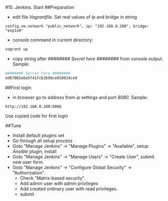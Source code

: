 #10. Jenkins. Start
##Preparation
- edit file _Vagrantfile_. Set real values of _ip_ and _bridge_ in string
```
config.vm.network "public_network", ip: "192.168.0.200", bridge: "enp1s0"
```
- console command in current directory:
```bash
vagrant up
```
- copy string after _######## Secret here ########_ from console output. Sample:
```bash
######## Secret here ########
ed67865e6a5f41fcb2b90ce010034ce9
```
##First login
- in browser go to address from _ip_ settings and port _8080_. Sample:
```
http://192.168.0.200:8080
``` 
Use copied code for first login

##Tune
- Install default plugins set
- Go through all setup process
- Goto "Manage Jenkins" -> "Manage Plugins" -> "Available", setup _Ansible_ plugin, install
- Goto "Manage Jenkins" -> "Manage Users" -> "Create User", submit new user form.
- Goto "Manage Jenkins" -> "Configure Global Security" -> "Authorization". 
    - Check "Matrix-based security".
    - Add admin user with admin privileges
    - Add created ordinary user with read privileges.
    - submit 
 
